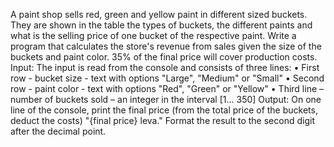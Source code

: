 A paint shop sells red, green and yellow paint in different sized buckets. They are shown in the table
the types of buckets, the different paints and what is the selling price of one bucket of the respective paint.
Write a program that calculates the store's revenue from sales given the size of the buckets
and paint color. 35% of the final price will cover production costs.
Input:
The input is read from the console and consists of three lines:
• First row - bucket size - text with options "Large", "Medium" or "Small"
• Second row - paint color - text with options "Red", "Green" or "Yellow"
• Third line – number of buckets sold – an integer in the interval [1... 350]
Output:
On one line of the console, print the final price (from the total price of the buckets, deduct the costs)
"{final price} leva."
Format the result to the second digit after the decimal point.
